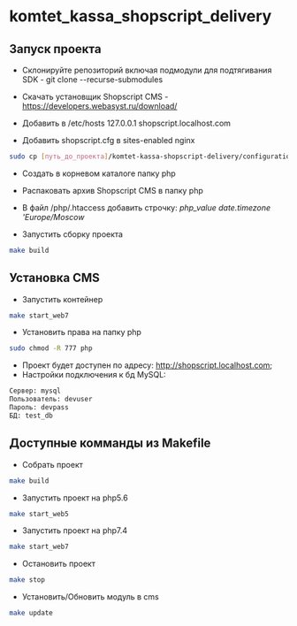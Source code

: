 # komtet_kassa_shopscript_delivery

## Запуск проекта

- Склонируйте репозиторий включая подмодули для подтягивания SDK - git clone --recurse-submodules
- Скачать установщик Shopscript CMS - https://developers.webasyst.ru/download/

- Добавить в /etc/hosts 127.0.0.1 shopscript.localhost.com
- Добавить shopscript.cfg в sites-enabled nginx

```sh
sudo cp [путь_до_проекта]/komtet-kassa-shopscript-delivery/configuration/shopscript.cfg /etc/nginx/sites-enabled
```

- Cоздать в корневом каталоге папку php
- Распаковать архив Shopscript CMS в папку php
- В файл /php/.htaccess добавить строчку: _php_value date.timezone 'Europe/Moscow_

- Запустить сборку проекта

```sh
make build
```

## Установка CMS

- Запустить контейнер

```sh
make start_web7
```

- Установить права на папку php

```sh
sudo chmod -R 777 php
```

- Проект будет доступен по адресу: http://shopscript.localhost.com;
- Настройки подключения к бд MySQL:

```sh
Сервер: mysql
Пользователь: devuser
Пароль: devpass
БД: test_db
```

## Доступные комманды из Makefile

- Собрать проект

```sh
make build
```

- Запустить проект на php5.6

```sh
make start_web5
```

- Запустить проект на php7.4

```sh
make start_web7
```

- Остановить проект

```sh
make stop
```

- Установить/Обновить модуль в cms

```sh
make update
```
